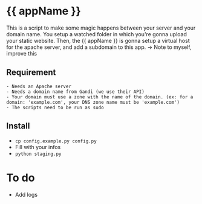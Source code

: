 # {{ appName }}

This is a script to make some magic happens between your server and your domain name. You setup a watched folder in which you're gonna upload your static website. Then, the {{ appName }} is gonna setup a virtual host for the apache server, and add a subdomain to this app.
-> Note to myself, improve this

## Requirement
    - Needs an Apache server
    - Needs a domain name from Gandi (we use their API)
    - Your domain must use a zone with the name of the domain. (ex: for a domain: 'example.com', your DNS zone name must be 'example.com')
    - The scripts need to be run as sudo

## Install
- `cp config.example.py config.py`
- Fill with your infos
- `python staging.py`

# To do 
- Add logs